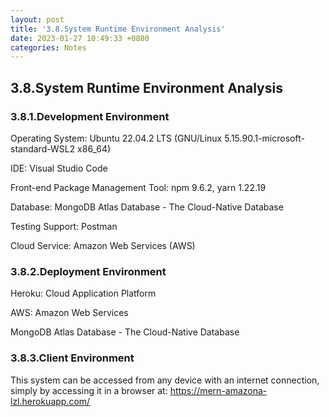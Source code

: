 ```yaml
---
layout: post
title: '3.8.System Runtime Environment Analysis'
date: 2023-01-27 10:49:33 +0800
categories: Notes
---
```


## 3.8.System Runtime Environment Analysis

### 3.8.1.Development Environment

Operating System: Ubuntu 22.04.2 LTS (GNU/Linux 5.15.90.1-microsoft-standard-WSL2 x86_64)

IDE: Visual Studio Code

Front-end Package Management Tool: npm 9.6.2, yarn 1.22.19

Database: MongoDB Atlas Database - The Cloud-Native Database

Testing Support: Postman

Cloud Service: Amazon Web Services (AWS)

### 3.8.2.Deployment Environment

Heroku: Cloud Application Platform

AWS: Amazon Web Services

MongoDB Atlas Database - The Cloud-Native Database

### 3.8.3.Client Environment

This system can be accessed from any device with an internet connection, simply by accessing it in a browser at: https://mern-amazona-lzl.herokuapp.com/
